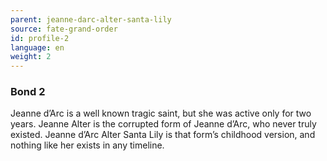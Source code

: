 ```yaml
---
parent: jeanne-darc-alter-santa-lily
source: fate-grand-order
id: profile-2
language: en
weight: 2
---
```


### Bond 2

Jeanne d’Arc is a well known tragic saint, but she was active only for two years.
Jeanne Alter is the corrupted form of Jeanne d’Arc, who never truly existed.
Jeanne d’Arc Alter Santa Lily is that form’s childhood version, and nothing like her exists in any timeline.
